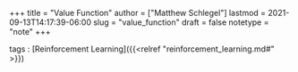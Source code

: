 +++
title = "Value Function"
author = ["Matthew Schlegel"]
lastmod = 2021-09-13T14:17:39-06:00
slug = "value_function"
draft = false
notetype = "note"
+++

tags
: [Reinforcement Learning]({{<relref "reinforcement_learning.md#" >}})
